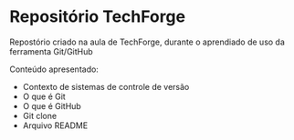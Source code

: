 # Repositório TechForge

Repostório criado na aula de TechForge, durante o aprendiado de uso da ferramenta Git/GitHub

Conteúdo apresentado:

- Contexto de sistemas de controle de versão
- O que é Git
- O que é GitHub
- Git clone
- Arquivo README
